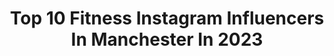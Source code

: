 ---
title: Top 10 Fitness Instagram Influencers In Manchester In 2023
description: >-
  Find top fitness Instagram influencers in Manchester in 2023. Most popular hashtags: #fitness #manchester #gym #gymmotivation.
platform: Instagram
hits: 28
text_top: See the best Instagram influencers on inBeat.
text_bottom: Our platform has 28 Instagram influencers like this in Manchester, United Kingdom for you to connect with.
profiles:
  - username: "rick.m.stevens"
    fullname: >-
      R I C K  S T E V E N S
    bio: >-
      💙 Anti-bullying Ambassador @kidscape_charity 👨🏼‍⚖️ Barrister ⚔️ @channel4 SAS:WhoDaresWins #18 🏋🏼‍♂️ @battlereadyfuel @wodmylife sue@celebagents.co.uk
    location: "United Kingdom"
    followers: 25985
    engagement: 126
    commentsToLikes: 0.039768
    id: ck5c6jhl35kf00i11pu5r4oj8
    verified: false
    hashtags: "#fitness, #manchester, #lockdown, #weights"
  - username: "charlieemathews"
    fullname: >-
      Charlie Mathews
    bio: >-
      👸🏼Digital Marketer ☁️ Bristol ~ Manchester 🤍 Fitness | Food | Fun ✨@pwrpeach_ CHARLIE10 | 🌟@el.obsession Charliee10 🤩 @beaybl support link:
    location: "United Kingdom"
    followers: 7197
    engagement: 445
    commentsToLikes: 0.166525
    id: ckf5s2x7qelui0j23lb0ih6cw
    verified: false
    hashtags: "#blondebabes, #lifestyleblog, #bodykindness, #positivemindset"
  - username: "lostwithfrank"
    fullname: >-
      Frank Somdee | Content Creator
    bio: >-
      ↠ Thai | British 🇹🇭🇬🇧 ✈ Lost in: Manchester📍 ↬ Fitness | Travel 🏋🏽✈️ ↫ Addicted to this planet 🌏 ✎ Lostwithfrank@gmail.com 📩
    location: "United Kingdom"
    followers: 47250
    engagement: 262
    commentsToLikes: 0.090226
    id: ck5q1rn01cfv30i11ml85jgve
    verified: false
    hashtags: "#balibucketlist, #travelingpost, #travelinspiration, #passportlife"
  - username: "thepretendgrownup"
    fullname: >-
      Rachael • The Pretend Grown Up
    bio: >-
      📍Manchester, UK ✈️ Travel obsessed 👗Life(style) 💃Fitness Fanatic / Dance Teacher @legendsdance_cheeracademy 💌 hello@thepretendgrownup.com
    location: "United Kingdom"
    followers: 6115
    engagement: 658
    commentsToLikes: 0.376103
    id: ck8t04xguqulv0j78m99fblmg
    verified: false
    hashtags: "#teamfabletics, #fableticsuk, #gifted, #middleoftheweek"
  - username: "fawcett35"
    fullname: >-
      Jamie Fawcett
    bio: >-
      Manchester - 🇬🇧 Golfer - 🏌🏾‍♂️ Ex semi pro footballer - ⚽️ Enquiries email or DM -📱
    location: "United Kingdom"
    followers: 7911
    engagement: 577
    commentsToLikes: 0.193249
    id: ck5zz42a6b1e30i14s4wr8zfw
    verified: false
    hashtags: "#mensstyle, #prestwichgolfclub, #mensfashion, #golflife"
  - username: "heatherrosemakeup"
    fullname: >-
      ＭΛＫΞ   UＰ   ΛＲＴＩＳＴ
    bio: >-
      𝓗𝐞𝐚𝐭𝐡𝐞𝐫 𝓡𝐨𝐬𝐞 ♡ CHESHIRE|MANCHESTER
    location: "United Kingdom"
    followers: 9967
    engagement: 416
    commentsToLikes: 0.088111
    id: ck0u8tcih8ay60i19cricrror
    verified: false
    hashtags: "#highlight, #makeupartistry, #fabulousmakeupartists, #bperfectcosmetics"
  - username: "thepinkmama"
    fullname: >-
      Kay Schofield
    bio: >-
      💕Mum of 3under3 💕Lifestyle, Reviews, Family+Mental health 💕Plussize + postpartum bodypositivity @thepinkmamahouse Manchester, UK✨Email/dm for Collabs✨
    location: "United Kingdom"
    followers: 14987
    engagement: 329
    commentsToLikes: 0.113200
    id: ckf5vqti3pkt80j232zzore2e
    verified: false
    hashtags: "#bodyconfidencemovement, #manchestermums, #jonpleapp, #pinkobsessed"
  - username: "laurenaliceknott"
    fullname: >-
      Lauren ⚡️ HOME WORKOUTS
    bio: >-
      A bit of fitness, a bit of fun & some vegan yum⚡️ Manchester @beaybl support code : LAUREN @myproteinuk 37% off : LAUREN Shop my links👇🏼
    location: "United Kingdom"
    followers: 78059
    engagement: 96
    commentsToLikes: 0.084308
    id: ck15s844cbpis0i19q2ykshfu
    verified: false
    hashtags: "#yougotthis, #refuelyourambition, #myprotein, #veganuary"
  - username: "mikekavanagh_"
    fullname: >-
      Michael Kavanagh
    bio: >-
      📍MANCHESTER -Hair Extension Specialist 👩‍🦳 -Salon Owner ✂️ -Property 🏠 -Taken 👥
    location: "United Kingdom"
    followers: 2707
    engagement: 2096
    commentsToLikes: 0.034329
    id: ckaoz58tqkfcy0i78mj5p8ctr
    verified: false
    hashtags: "#instacool, #gymratlife, #instaman, #gay"
  - username: "jackconteh"
    fullname: >-
      Jack Conteh
    bio: >-
      Manchester 🌎 Owner of @contehsports 24
    location: "United Kingdom"
    followers: 5656
    engagement: 839
    commentsToLikes: 0.043384
    id: ckapcivlw3zu90i78fg7pna16
    verified: false
    hashtags: "#powerbuilder, #motivated, #fitness, #fit"
---